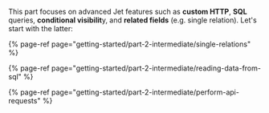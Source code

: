 This part focuses on advanced Jet features such as **custom HTTP**, **SQL** queries, **conditional visibilit**y, and **related fields** \(e.g. single relation\). Let's start with the latter:

{% page-ref page="getting-started/part-2-intermediate/single-relations" %}

{% page-ref page="getting-started/part-2-intermediate/reading-data-from-sql" %}

{% page-ref page="getting-started/part-2-intermediate/perform-api-requests" %}

